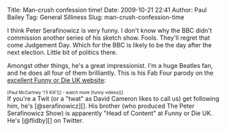 Title: Man-crush confession time!
Date: 2009-10-21 22:41
Author: Paul Bailey
Tag: General Silliness
Slug: man-crush-confession-time

I think Peter Serafinowicz is very funny. I don't know why the BBC
didn't commission another series of his sketch show. Fools. They'll
regret that come Judgement Day. Which for the BBC is likely to be the
day after the next election. Little bit of politics there.

Amongst other things, he's a great impressionist. I'm a huge Beatles
fan, and he does all four of them brilliantly. This is his Fab Four
parody on the [excellent Funny or Die UK website][]:

<div style="text-align:left;font-size:x-small;margin-top:0;width:512px;">
[Paul McCartney 'I'll Kill'][] - watch more [funny videos][]

</div>
If you're a Twit (or a "twat" as David Cameron likes to call us) get
following him, he's [@serafinowicz][]. His brother (who produced The
Peter Serafinowicz Show) is apparently "Head of Content" at Funny or Die
UK. He's [@flidby][] on Twitter.

  [excellent Funny or Die UK website]: http://www.funnyordie.co.uk/
  [Paul McCartney 'I'll Kill']: http://www.funnyordie.co.uk/videos/01d863325a/paul-mccartney-i-ll-kill
    "from FoD Team UK, Al_Campbell, and Peter Serafinowicz"
  [funny videos]: http://www.funnyordie.co.uk/ "on Funny or Die UK"
  [@serafinowicz]: http://twitter.com/serafinowicz
  [@flidby]: http://twitter.com/flidby

